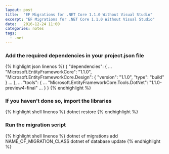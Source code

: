 ```yaml
---
layout: post
title:  "EF Migrations for .NET Core 1.1.0 Without Visual Studio"
excerpt: "EF Migrations for .NET Core 1.1.0 Without Visual Studio"
date:   2016-12-24 11:00
categories: notes
tags:
  - .net
---
```


### Add the required dependencies in your project.json file
<p></p>
{% highlight json linenos %}
{
  "dependencies": { 
      ...
      "Microsoft.EntityFrameworkCore": "1.1.0",
      "Microsoft.EntityFrameworkCore.Design": {
          "version": "1.1.0",
          "type": "build"
      }
      ...
  },
  ...
  "tools": { 
      ...
      "Microsoft.EntityFrameworkCore.Tools.DotNet": "1.1.0-preview4-final"
      ...
  }
}
{% endhighlight %}
<p></p>

### If you haven’t done so, import the libraries
<p></p>
{% highlight shell linenos %}
  dotnet restore
{% endhighlight %}
<p></p>

### Run the migration script
<p></p>
{% highlight shell linenos %}
  dotnet ef migrations add NAME_OF_MIGRATION_CLASS
  dotnet ef database update
{% endhighlight %}